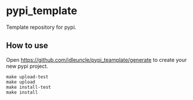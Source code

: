 # pypi_template
Template repository for pypi.



## How to use

Open https://github.com/idleuncle/pypi_teamplate/generate to create your new pypi project.



```
make upload-test
make upload
make install-test
make install
```

